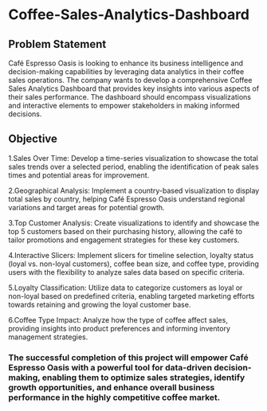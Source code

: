 # Coffee-Sales-Analytics-Dashboard
## Problem Statement
Café Espresso Oasis is looking to enhance its business intelligence and decision-making capabilities by leveraging data analytics in their coffee sales operations. 
The company wants to develop a comprehensive Coffee Sales Analytics Dashboard that provides key insights into various aspects of their sales performance. 
The dashboard should encompass visualizations and interactive elements to empower stakeholders in making informed decisions.
## Objective
1.Sales Over Time: Develop a time-series visualization to showcase the total sales trends over a selected period, enabling the identification of peak sales times and potential areas for improvement.

2.Geographical Analysis: Implement a country-based visualization to display total sales by country, helping Café Espresso Oasis understand regional variations and target areas for potential growth.

3.Top Customer Analysis: Create visualizations to identify and showcase the top 5 customers based on their purchasing history, allowing the café to tailor promotions and engagement strategies for these key customers.

4.Interactive Slicers: Implement slicers for timeline selection, loyalty status (loyal vs. non-loyal customers), coffee bean size, and coffee type, providing users with the flexibility to analyze sales data based on specific criteria.

5.Loyalty Classification: Utilize data to categorize customers as loyal or non-loyal based on predefined criteria, enabling targeted marketing efforts towards retaining and growing the loyal customer base.

6.Coffee Type Impact: Analyze how the type of coffee affect sales, providing insights into product preferences and informing inventory management strategies.

### The successful completion of this project will empower Café Espresso Oasis with a powerful tool for data-driven decision-making, enabling them to optimize sales strategies, identify growth opportunities, and enhance overall business performance in the highly competitive coffee market.

